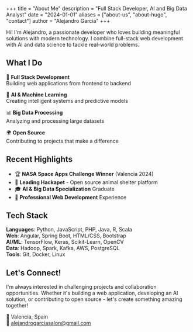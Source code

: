 +++
title = "About Me"
description = "Full Stack Developer, AI and Big Data Analyst"
date = "2024-01-01"
aliases = ["about-us", "about-hugo", "contact"]
author = "Alejandro Garcia"
+++

Hi! I'm Alejandro, a passionate developer who loves building meaningful solutions with modern technology. I combine full-stack web development with AI and data science to tackle real-world problems.

## What I Do

🚀 **Full Stack Development**  
Building web applications from frontend to backend

🤖 **AI & Machine Learning**  
Creating intelligent systems and predictive models

📊 **Big Data Processing**  
Analyzing and processing large datasets

🌍 **Open Source**  
Contributing to projects that make a difference

## Recent Highlights

- 🏆 **NASA Space Apps Challenge Winner** (Valencia 2024)
- 🐾 **Leading Hackapet** - Open source animal shelter platform
- 🎓 **AI & Big Data Specialization** Graduate
- 💼 **Professional Web Development** Experience

## Tech Stack

**Languages**: Python, JavaScript, PHP, Java, R, Scala  
**Web**: Angular, Spring Boot, HTML/CSS, Bootstrap  
**AI/ML**: TensorFlow, Keras, Scikit-Learn, OpenCV  
**Data**: Hadoop, Spark, Kafka, AWS, PostgreSQL  
**Tools**: Git, Docker, Linux

## Let's Connect!

I'm always interested in challenging projects and collaboration opportunities. Whether it's building a web application, developing an AI solution, or contributing to open source - let's create something amazing together!

📍 Valencia, Spain  
📧 alejandrogarciasalon@gmail.com